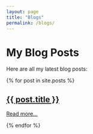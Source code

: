 ```yaml
---
layout: page
title: "Blogs"
permalink: /blogs/
---
```


# My Blog Posts

Here are all my latest blog posts:

{% for post in site.posts %}
  <h2><a href="{{ post.url }}">{{ post.title }}</a></h2>
  <p><a href="{{ post.url }}">Read more...</a></p>
{% endfor %}

